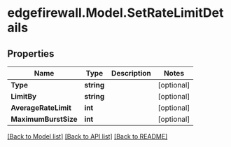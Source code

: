 # edgefirewall.Model.SetRateLimitDetails

## Properties

Name | Type | Description | Notes
------------ | ------------- | ------------- | -------------
**Type** | **string** |  | [optional] 
**LimitBy** | **string** |  | [optional] 
**AverageRateLimit** | **int** |  | [optional] 
**MaximumBurstSize** | **int** |  | [optional] 

[[Back to Model list]](../README.md#documentation-for-models) [[Back to API list]](../README.md#documentation-for-api-endpoints) [[Back to README]](../README.md)

